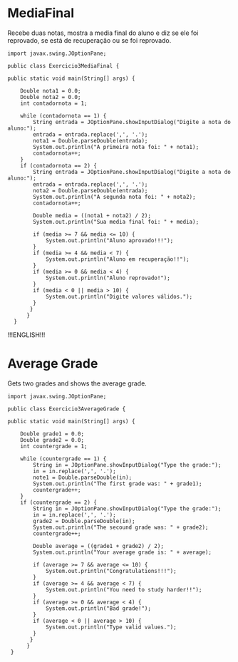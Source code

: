 # MediaFinal
Recebe duas notas, mostra a media final do aluno e diz se ele foi reprovado, se está de recuperação ou se foi reprovado. 

	import javax.swing.JOptionPane;

	public class Exercicio3MediaFinal {

	public static void main(String[] args) {

		Double nota1 = 0.0;
		Double nota2 = 0.0;
		int contadornota = 1;

		while (contadornota == 1) {
			String entrada = JOptionPane.showInputDialog("Digite a nota do aluno:");
			entrada = entrada.replace(',', '.');
			nota1 = Double.parseDouble(entrada);
			System.out.println("A primeira nota foi: " + nota1);
			contadornota++;
		}
		if (contadornota == 2) {
			String entrada = JOptionPane.showInputDialog("Digite a nota do aluno:");
			entrada = entrada.replace(',', '.');
			nota2 = Double.parseDouble(entrada);
			System.out.println("A segunda nota foi: " + nota2);
			contadornota++;

			Double media = ((nota1 + nota2) / 2);
			System.out.println("Sua media final foi: " + media);

			if (media >= 7 && media <= 10) {
				System.out.println("Aluno aprovado!!!");
			}
			if (media >= 4 && media < 7) {
				System.out.println("Aluno em recuperação!!");
			}
			if (media >= 0 && media < 4) {
				System.out.println("Aluno reprovado!");
			}
			if (media < 0 || media > 10) {
				System.out.println("Digite valores válidos.");
			}
		   }
	      }
	  }

!!!ENGLISH!!!

# Average Grade

Gets two grades and shows the average grade.

	import javax.swing.JOptionPane;

	public class Exercicio3AverageGrade {
	
	public static void main(String[] args) {

		Double grade1 = 0.0;
		Double grade2 = 0.0;
		int countergrade = 1;

		while (countergrade == 1) {
			String in = JOptionPane.showInputDialog("Type the grade:");
			in = in.replace(',', '.');
			note1 = Double.parseDouble(in);
			System.out.println("The first grade was: " + grade1);
			countergrade++;
		}
		if (countergrade == 2) {
			String in = JOptionPane.showInputDialog("Type the grade:");
			in = in.replace(',', '.');
			grade2 = Double.parseDouble(in);
			System.out.println("The secound grade was: " + grade2);
			countergrade++;

			Double average = ((grade1 + grade2) / 2);
			System.out.println("Your average grade is: " + average);

			if (average >= 7 && average <= 10) {
				System.out.println("Congratulations!!!");
			}
			if (average >= 4 && average < 7) {
				System.out.println("You need to study harder!!");
			}
			if (average >= 0 && average < 4) {
				System.out.println("Bad grade!");
			}
			if (average < 0 || average > 10) {
				System.out.println("Type valid values.");
			}
		   }
	      }
	 }
